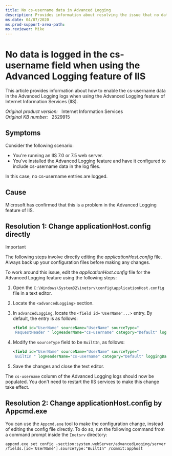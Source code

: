```yaml
---
title: No cs-username data in Advanced Logging
description: Provides information about resolving the issue that no data is logged in the cs-username field in the logs file when using the Advanced Logging feature of IIS.
ms.date: 04/07/2020
ms.prod-support-area-path:
ms.reviewer: Mike
---
```

# No data is logged in the cs-username field when using the Advanced Logging feature of IIS

This article provides information about how to enable the cs-username data in the Advanced Logging logs when using the Advanced Logging feature of Internet Information Services (IIS).

_Original product version:_ &nbsp; Internet Information Services  
_Original KB number:_ &nbsp; 2529915

## Symptoms

Consider the following scenario:

- You're running an IIS 7.0 or 7.5 web server.
- You've installed the Advanced Logging feature and have it configured to include cs-username data in the log files.

In this case, no cs-username entries are logged.

## Cause

Microsoft has confirmed that this is a problem in the Advanced Logging feature of IIS.

## Resolution 1: Change applicationHost.config directly

> [!IMPORTANT]
> The following steps involve directly editing the *applicationHost.config* file. Always back up your configuration files before making any changes.

To work around this issue, edit the *applicationHost.config* file for the Advanced Logging feature using the following steps:

1. Open the `C:\Windows\System32\inetsrv\config\applicationHost.config` file in a text editor.
2. Locate the `<advancedLogging>` section.
3. In `advancedLogging`, locate the `<field id='UserName'...>` entry. By default, the entry is as follows:

    ```xml
    <field id="UserName" sourceName="UserName" sourceType="
     RequestHeader " logHeaderName="cs-username" category="Default" loggingDataType="TypeLPCSTR" />
    ```

4. Modify the `sourceType` field to be `BuiltIn`, as follows:

    ```xml
    <field id="UserName" sourceName="UserName" sourceType="
     BuiltIn " logHeaderName="cs-username" category="Default" loggingDataType="TypeLPCSTR" />
    ```

5. Save the changes and close the text editor.

The `cs-username` column of the Advanced Logging logs should now be populated. You don't need to restart the IIS services to make this change take effect.

## Resolution 2: Change applicationHost.config by Appcmd.exe

You can use the `Appcmd.exe` tool to make the configuration change, instead of editing the config file directly. To do so, run the following command from a command prompt inside the `Inetsrv` directory:

```console
appcmd.exe set config -section:system.webServer/advancedLogging/server
/fields.[id='UserName'].sourceType:"BuiltIn" /commit:apphost
```
